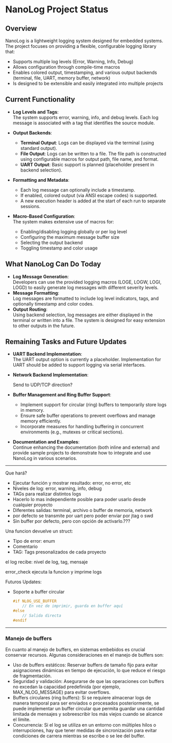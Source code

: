# NanoLog Project Status

## Overview

NanoLog is a lightweight logging system designed for embedded systems. The project focuses on providing a flexible, configurable logging library that:
- Supports multiple log levels (Error, Warning, Info, Debug)
- Allows configuration through compile-time macros
- Enables colored output, timestamping, and various output backends (terminal, file, UART, memory buffer, network)
- Is designed to be extensible and easily integrated into multiple projects

## Current Functionality

- **Log Levels and Tags**:  
  The system supports error, warning, info, and debug levels. Each log message is associated with a tag that identifies the source module.

- **Output Backends**:  
  - **Terminal Output**: Logs can be displayed via the terminal (using standard output).
  - **File Output**: Logs can be written to a file. The file path is constructed using configurable macros for output path, file name, and format.
  - **UART Output**: Basic support is planned (placeholder present in backend selection).
  
- **Formatting and Metadata**:  
  - Each log message can optionally include a timestamp.
  - If enabled, colored output (via ANSI escape codes) is supported.
  - A new execution header is added at the start of each run to separate sessions.

- **Macro-Based Configuration**:  
  The system makes extensive use of macros for:
  - Enabling/disabling logging globally or per log level
  - Configuring the maximum message buffer size
  - Selecting the output backend
  - Toggling timestamp and color usage

## What NanoLog Can Do Today

- **Log Message Generation**:  
  Developers can use the provided logging macros (LOGE, LOGW, LOGI, LOGD) to easily generate log messages with different severity levels.  
- **Message Formatting**:  
  Log messages are formatted to include log level indicators, tags, and optionally timestamp and color codes.
- **Output Routing**:  
  Using backend selection, log messages are either displayed in the terminal or written into a file. The system is designed for easy extension to other outputs in the future.

## Remaining Tasks and Future Updates

- **UART Backend Implementation**:  
  The UART output option is currently a placeholder. Implementation for UART should be added to support logging via serial interfaces.

- **Network Backend Implementation**:

    Send to UDP/TCP direction? 

- **Buffer Management and Ring Buffer Support**:  
  - Implement support for circular (ring) buffers to temporarily store logs in memory.
  - Ensure safe buffer operations to prevent overflows and manage memory efficiently.
  - Incorporate measures for handling buffering in concurrent environments (e.g., mutexes or critical sections).

- **Documentation and Examples**:  
  Continue enhancing the documentation (both inline and external) and provide sample projects to demonstrate how to integrate and use NanoLog in various scenarios.


-------

Que hará?
- Ejecutar función y mostrar resultado: error, no error, etc 
- Niveles de log: error, warning, info, debug
- TAGs para realizar distintos logs
- Hacerlo lo mas independiente posible para poder usarlo desde cualquier proyecto
- Diferentes salidas: terminal, archivo o buffer de memoria, network
- por defecto se transmite por uart pero poder enviar por jtag o swd
- Sin buffer por defecto, pero con opción de activarlo.???

Una funcion devuelve un struct:

- Tipo de error: enum
- Comentario
- TAG: Tags presonalizados de cada proyecto


el log recibe: nivel de log, tag, mensaje

error_check ejecuta la funcion y imprime logs


Futuros Updates:

- Soporte a buffer circular

    ```c
    #if NLOG_USE_BUFFER
        // En vez de imprimir, guarda en buffer aquí
    #else
        // Salida directa
    #endif
    ```

--------
### Manejo de buffers 

En cuanto al manejo de buffers, en sistemas embebidos es crucial conservar recursos. Algunas consideraciones en el manejo de buffers son:

- Uso de buffers estáticos: Reservar buffers de tamaño fijo para evitar asignaciones dinámicas en tiempo de ejecución, lo que reduce el riesgo de fragmentación.
- Seguridad y validación: Asegurarse de que las operaciones con buffers no excedan la capacidad predefinida (por ejemplo, MAX_NLOG_MESSAGE) para evitar overflows.
- Buffers circulares (ring buffers): Si se requiere almacenar logs de manera temporal para ser enviados o procesados posteriormente, se puede implementar un buffer circular que permita guardar una cantidad limitada de mensajes y sobreescribir los más viejos cuando se alcance el límite.
- Concurrencia: Si el log se utiliza en un entorno con múltiples hilos o interrupciones, hay que tener medidas de sincronización para evitar condiciones de carrera mientras se escribe o se lee del buffer.